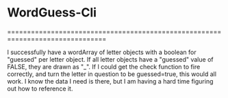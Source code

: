 # WordGuess-Cli

===============================================================================

I successfully have a wordArray of letter objects with a boolean for "guessed" 
per letter object. If all letter objects have a "guessed" value of FALSE, they
are drawn as "_". If I could get the check function to fire correctly, and turn
the letter in question to be guessed=true, this would all work. I know the data
I need is there, but I am having a hard time figuring out how to reference it.